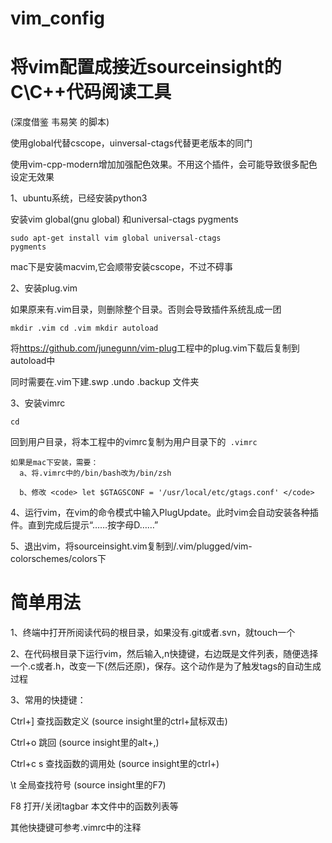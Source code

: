 # vim_config
# 将vim配置成接近sourceinsight的C\C++代码阅读工具

(深度借鉴  韦易笑   的脚本)

使用global代替cscope，uinversal-ctags代替更老版本的同门

使用vim-cpp-modern增加加强配色效果。不用这个插件，会可能导致很多配色设定无效果



1、ubuntu系统，已经安装python3

安装vim  global(gnu global) 和universal-ctags pygments

<code>sudo apt-get install vim global universal-ctags pygments</code>

mac下是安装macvim,它会顺带安装cscope，不过不碍事


2、安装plug.vim

如果原来有.vim目录，则删除整个目录。否则会导致插件系统乱成一团

<code>mkdir .vim
cd .vim
mkdir autoload
</code>

将<url>https://github.com/junegunn/vim-plug</url>工程中的plug.vim下载后复制到autoload中

同时需要在.vim下建.swp   .undo  .backup 文件夹

3、安装vimrc

<code>cd </code> 

回到用户目录，将本工程中的vimrc复制为用户目录下的<code> .vimrc </code>

    如果是mac下安装，需要：
      a、将.vimrc中的/bin/bash改为/bin/zsh
      
      b、修改 <code> let $GTAGSCONF = '/usr/local/etc/gtags.conf' </code>
      

4、运行vim，在vim的命令模式中输入PlugUpdate。此时vim会自动安装各种插件。直到完成后提示“……按字母D……”

5、退出vim，将sourceinsight.vim复制到/.vim/plugged/vim-colorschemes/colors下

# 简单用法
1、终端中打开所阅读代码的根目录，如果没有.git或者.svn，就touch一个

2、在代码根目录下运行vim，然后输入,n快捷键，右边既是文件列表，随便选择一个.c或者.h，改变一下(然后还原)，保存。这个动作是为了触发tags的自动生成过程

3、常用的快捷键：

Ctrl+]    查找函数定义      (source insight里的ctrl+鼠标双击)

Ctrl+o    跳回            (source insight里的alt+,)

Ctrl+c s  查找函数的调用处  (source insight里的ctrl+\)  

\t        全局查找符号      (source insight里的F7)

F8        打开/关闭tagbar   本文件中的函数列表等

其他快捷键可参考.vimrc中的注释

